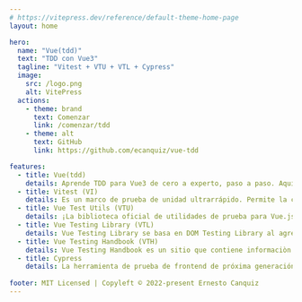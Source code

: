 ```yaml
---
# https://vitepress.dev/reference/default-theme-home-page
layout: home

hero:
  name: "Vue(tdd)"
  text: "TDD con Vue3"
  tagline: "Vitest + VTU + VTL + Cypress"
  image:
    src: /logo.png
    alt: VitePress
  actions:
    - theme: brand
      text: Comenzar
      link: /comenzar/tdd
    - theme: alt
      text: GitHub
      link: https://github.com/ecanquiz/vue-tdd

features:
  - title: Vue(tdd)
    details: Aprende TDD para Vue3 de cero a experto, paso a paso. Aquí, explica la correspondiente configuración de Vitest (con Vite) para tus proyectos y la migración a Vitest en cuanto a los Mocks (simulaciones). Todo desde un solo lugar.
  - title: Vitest (VI)
    details: Es un marco de prueba de unidad ultrarrápido. Permite la creación de un corredor simple que no necesita lidiar con la complejidad de transformar archivos de origen y puede enfocarse únicamente en proporcionar el mejor DX durante las pruebas.
  - title: Vue Test Utils (VTU)
    details: ¡La biblioteca oficial de utilidades de prueba para Vue.js! Es un conjunto de funciones de utilidad destinadas a simplificar las pruebas de los componentes de Vue.js. Proporciona algunos métodos para montar e interactuar con los componentes de Vue de forma aislada.
  - title: Vue Testing Library (VTL)
    details: Vue Testing Library se basa en DOM Testing Library al agregar API para trabajar con componentes de Vue. Está construido sobre VTU, la biblioteca de prueba oficial para Vue, ajustando algunos métodos de ambas fuentes.    
  - title: Vue Testing Handbook (VTH)
    details: Vue Testing Handbook es un sitio que contiene informaciòn relevante para aprender sobre Vue(TDD).  
  - title: Cypress
    details: La herramienta de prueba de frontend de próxima generación creada para la web. Aborda los puntos débiles clave que enfrentan los desarrolladores y los ingenieros de control de calidad al probar aplicaciones modernas.
    
footer: MIT Licensed | Copyleft © 2022-present Ernesto Canquiz
---
```


